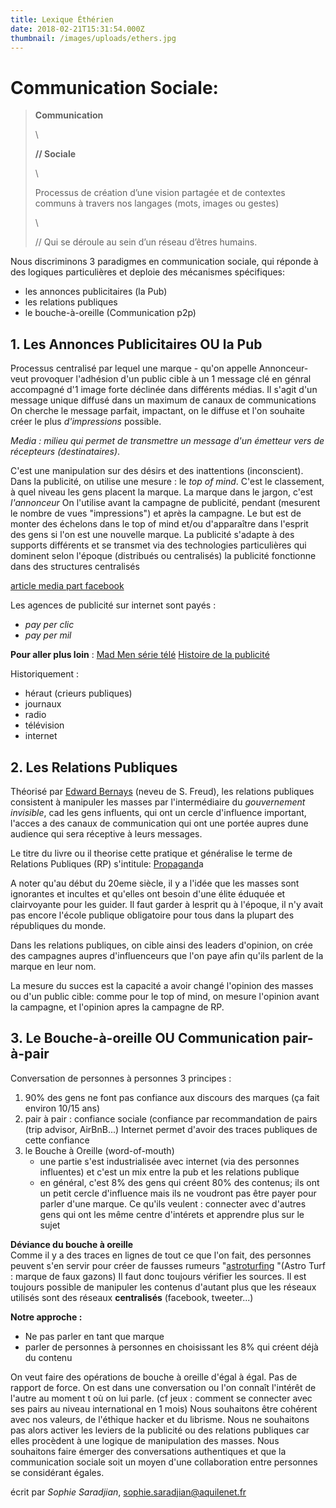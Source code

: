 ```yaml
---
title: Lexique Éthérien
date: 2018-02-21T15:31:54.000Z
thumbnail: /images/uploads/ethers.jpg
---
```

# Communication Sociale:

> **Communication**
>
> \
>
> **// Sociale**
>
> \
>
> Processus de création d’une vision partagée et de contextes communs à travers nos langages (mots, images ou gestes)
>
> \
>
>    // Qui se déroule au sein d’un réseau d’êtres humains.

Nous discriminons 3 paradigmes en communication sociale, qui réponde à des logiques particulières et deploie des mécanismes spécifiques: 

* les annonces publicitaires (la Pub)
* les relations publiques
* le bouche-à-oreille (Communication p2p)

## 1. Les Annonces Publicitaires OU la Pub

Processus centralisé par lequel une marque - qu'on appelle Annonceur-  veut provoquer l'adhésion d'un public cible à un 1 message clé en génral accompagné d'1 image forte déclinée dans différents médias. Il s'agit d'un message unique diffusé dans un maximum de canaux de communications
On cherche le message parfait, impactant, on le diffuse et l'on souhaite créer le plus _d'impressions_ possible.

_Media : milieu qui permet de transmettre un message d'un émetteur vers de récepteurs (destinataires)_.

C'est une manipulation sur des désirs et des inattentions (inconscient).
Dans la publicité, on utilise une mesure : le _top of mind_. C'est le classement, à quel niveau les gens placent la marque.
La marque dans le jargon, c'est _l'annonceur_
On l'utilise avant la campagne de publicité, pendant (mesurent le nombre de vues "impressions") et après la campagne. Le but est de monter des échelons dans le top of mind et/ou d'apparaître dans l'esprit des gens si l'on est une nouvelle marque.
La publicité s'adapte à des supports différents et se transmet via des technologies particulières qui dominent selon l'époque (distribués ou centralisés) la publicité fonctionne dans des structures centralisés

[ article media part facebook](https://www.pressafrik.com/Enquete-Mediapart-Comment-Facebook-achete-la-presse-francaise_a173964.html)

Les agences de publicité sur internet sont payés :

* _pay per clic_ 
* _pay per mil_

**Pour aller plus loin** : 
[Mad Men série télé](https://fr.wikipedia.org/wiki/Mad_Men)
[Histoire de la publicité](https://fr.wikipedia.org/wiki/Histoire_de_la_publicit%C3%A9)

Historiquement : 

* héraut (crieurs publiques)
* journaux
* radio
* télévision
* internet

## 2. Les Relations Publiques

Théorisé par [Edward Bernays](https://fr.wikipedia.org/wiki/Edward_Bernays) (neveu de S. Freud), les relations publiques consistent à manipuler les masses par l'intermédiaire du _gouvernement invisible_, cad les gens influents, qui ont un cercle d'influence important, l'acces a des canaux de communication qui ont une portée aupres dune audience qui sera réceptive à leurs messages.

Le titre du livre ou il theorise cette pratique et généralise le terme de Relations Publiques (RP) s'intitule:  [Propagand](https://fr.wikipedia.org/wiki/Propagande_(livre))a

A noter qu'au début du 20eme siècle, il y a l'idée que les masses sont ignorantes et incultes et qu'elles ont besoin d'une élite éduquée et clairvoyante pour les guider. Il faut garder à lesprit qu à l'époque, il n'y avait pas encore l'école publique obligatoire pour tous dans la plupart des républiques du monde.


Dans les relations publiques, on cible ainsi des leaders d'opinion, on crée des campagnes aupres d'influenceurs que l'on paye afin qu'ils parlent de la marque en leur nom.

La mesure du succes est la capacité a avoir changé l'opinion des masses ou d'un public cible: comme pour le top of mind, on mesure l'opinion avant la campagne, et l'opinion apres la campagne de RP.

## 3. Le Bouche-à-oreille OU Communication pair-à-pair

Conversation de personnes à personnes
3 principes : 

1. 90% des gens ne font pas confiance aux discours des marques (ça fait environ 10/15 ans)
2. pair à pair : confiance sociale (confiance par recommandation de pairs (trip advisor, AirBnB...) Internet permet d'avoir des traces publiques de cette confiance
3. le Bouche à Oreille (word-of-mouth)
   * une partie s'est industrialisée avec internet (via des personnes influentes) et c'est un mix entre la pub et les relations publique
   * en général, c'est 8% des gens qui créent 80% des contenus; ils ont un petit cercle d'influence mais ils ne voudront pas être payer pour parler d'une marque. Ce qu'ils veulent : connecter avec d'autres gens qui ont les même centre d'intérets et apprendre plus sur le sujet

**Déviance du bouche à oreille**\
Comme il y a des traces en lignes de tout ce que l'on fait, des personnes peuvent s'en servir pour créer de fausses rumeurs "[astroturfing](https://en.wikipedia.org/wiki/Astroturfing) "(Astro Turf : marque de faux gazons)
Il faut donc toujours vérifier les sources. Il est toujours possible de manipuler les contenus d'autant plus que les réseaux utilisés sont des réseaux **centralisés** (facebook, tweeter...)

**Notre approche :**

* Ne pas parler en tant que marque
* parler de personnes à personnes en choisissant les 8% qui créent déjà du contenu

On veut faire des opérations de bouche à oreille d'égal à égal. Pas de rapport de force. On est dans une conversation ou l'on connaît l'intérêt de l'autre au moment t où on lui parle. (cf jeux : comment se connecter avec ses pairs au niveau international en 1 mois)
Nous souhaitons être cohérent avec nos valeurs, de l'éthique hacker et du librisme. Nous ne souhaitons pas alors activer les leviers de la publicité ou des relations publiques car elles procèdent à une logique de manipulation des masses.
Nous souhaitons faire émerger des conversations authentiques et que la communication sociale soit un moyen d'une collaboration entre personnes se considérant égales.  

écrit par _Sophie Saradjian_,  sophie.saradjian@aquilenet.fr
